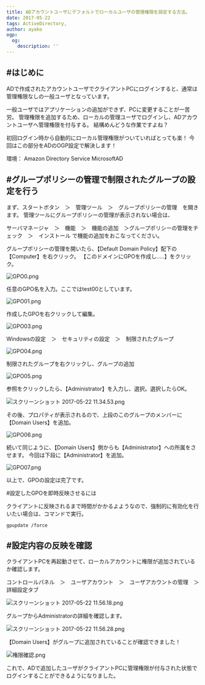```yaml
---
title: ADアカウントユーザにデフォルトでローカルユーザの管理権限を設定する方法。
date: 2017-05-22
tags: ActiveDirectory,
author: ayako
ogp:
  og:
    description: ''
---
```



#はじめに
---

ADで作成されたアカウントユーザでクライアントPCにログインすると、通常は管理権限なしの一般ユーザとなっています。

一般ユーザではアプリケーションの追加ができず、PCに変更することが一苦労。
管理権限を追加するため、ローカルの管理ユーザでログインし、ADアカウントユーザへ管理権限を付与する。
結構めんどうな作業ですよね？

初回ログイン時から自動的にローカル管理権限がついていればとっても楽！
今回はこの部分をADのOGP設定で解決します！

環境：
Amazon Directory Service MicrosoftAD

#グループポリシーの管理で制限されたグループの設定を行う
---


まず、スタートボタン　＞　管理ツール　＞　グループポリシーの管理　を開きます。
管理ツールにグループポリシーの管理が表示されない場合は、

サーバマネージャ　＞　機能　＞　機能の追加　＞グループポリシーの管理をチェック　＞　インストール
で機能の追加をおこなってください。

グループポリシーの管理を開いたら、【Default Domain Policy】配下の【Computer】を右クリック。
【このドメインにGPOを作成し.....】をクリック。


![GPO0.png](https://qiita-image-store.s3.amazonaws.com/0/174392/415de7d7-0f22-877c-7cf9-2e6d07a8c627.png)

任意のGPO名を入力。ここではtest00としています。

![GPO01.png](https://qiita-image-store.s3.amazonaws.com/0/174392/75f512d3-a9b0-1cc6-d337-4cae2cebe1e1.png)

作成したGPOを右クリックして編集。

![GPO03.png](https://qiita-image-store.s3.amazonaws.com/0/174392/2d27230a-3acb-c2f8-b2f7-7fc9e1af156d.png)

Windowsの設定　＞　セキュリティの設定　＞　制限されたグループ　

![GPO04.png](https://qiita-image-store.s3.amazonaws.com/0/174392/a12141eb-f0b8-9a61-6742-0a643461c878.png)

制限されたグループを右クリックし、グループの追加

![GPO05.png](https://qiita-image-store.s3.amazonaws.com/0/174392/5b57be17-d388-7e19-25bb-e32a29a710fc.png)

参照をクリックしたら、【Administrator】を入力し、選択。選択したらOK。

![スクリーンショット 2017-05-22 11.34.53.png](https://qiita-image-store.s3.amazonaws.com/0/174392/d4ed8f7f-60ab-ca39-e0ff-f6b47337932f.png)

その後、プロパティが表示されるので、上段のこのグループのメンバーに【Domain Users】を追加。

![GPO06.png](https://qiita-image-store.s3.amazonaws.com/0/174392/59a0c6fb-9d5c-e642-170c-78dd6c0ca2cf.png)

続いて同じように、【Domain Users】側からも【Administrator】への所属をさせます。
今回は下段に【Administrator】を追加。

![GPO07.png](https://qiita-image-store.s3.amazonaws.com/0/174392/207fc68a-3296-cee0-0b90-3ae528b92b42.png)

以上で、GPOの設定は完了です。

#設定したGPOを即時反映させるには

クライアントに反映されるまで時間がかかるよようなので、強制的に有効化を行いたい場合は、コマンドで実行。

```
gpupdate /force
```

#設定内容の反映を確認
---


クライアントPCを再起動させて、ローカルアカウントに権限が追加されているか確認します。

コントロールパネル　＞　ユーザアカウント　＞　ユーザアカウントの管理　＞　詳細設定タブ

![スクリーンショット 2017-05-22 11.56.18.png](https://qiita-image-store.s3.amazonaws.com/0/174392/650005ef-a18d-36de-6da0-817e05297913.png)

グループからAdministratorの詳細を確認します。

![スクリーンショット 2017-05-22 11.56.28.png](https://qiita-image-store.s3.amazonaws.com/0/174392/30004e95-c996-9977-fff2-7a3cc7d23551.png)

【Domain Users】がグループに追加されていることが確認できました！

![権限確認.png](https://qiita-image-store.s3.amazonaws.com/0/174392/3743a1b6-973f-e244-53da-901dd6400bd5.png)

これで、ADで追加したユーザがクライアントPCに管理権限が付与された状態でログインすることができるようになりました。